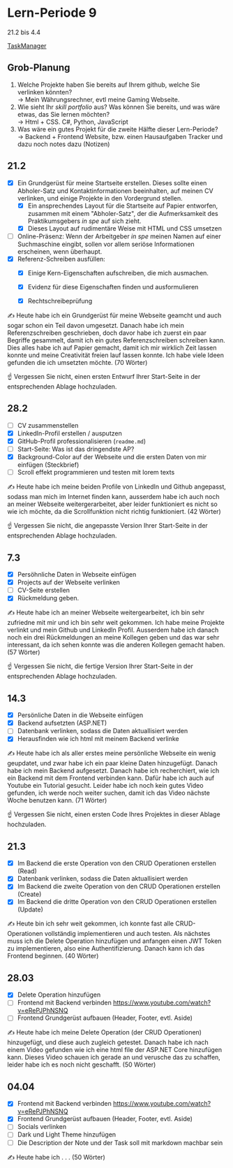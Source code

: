 # Lern-Periode 9

21.2 bis 4.4


[TaskManager](https://github.com/mikaolmes/Task-Manager)


## Grob-Planung

1. Welche Projekte haben Sie bereits auf Ihrem github, welche Sie verlinken könnten? <br>
   -> Mein Währungsrechner, evtl meine Gaming Webseite.
2. Wie sieht Ihr *skill portfolio* aus? Was können Sie bereits, und was wäre etwas, das Sie lernen möchten? <br>
   -> Html + CSS. C#, Python, JavaScript
3. Was wäre ein gutes Projekt für die zweite Hälfte dieser Lern-Periode? <br>
   -> Backend + Frontend Website, bzw. einen Hausaufgaben Tracker und dazu noch notes dazu (Notizen)

## 21.2

- [X] Ein Grundgerüst für meine Startseite erstellen. Dieses sollte einen Abholer-Satz und Kontaktinformationen beeinhalten, auf meinen CV verlinken, und einige Projekte in den Vordergrund stellen.
  - [X] Ein ansprechendes Layout für die Startseite auf Papier entworfen, zusammen mit einem "Abholer-Satz", der die Aufmerksamkeit des Praktikumsgebers *in spe* auf sich zieht.
  - [X] Dieses Layout auf rudimentäre Weise mit HTML und CSS umsetzen

- [ ] Online-Präsenz: Wenn der Arbeitgeber *in spe* meinen Namen auf einer Suchmaschine eingibt, sollen vor allem seriöse Informationen erscheinen, wenn überhaupt. 
- [X] Referenz-Schreiben ausfüllen:
  - [X] Einige Kern-Eigenschaften aufschreiben, die mich ausmachen.
  - [X] Evidenz für diese Eigenschaften finden und ausformulieren
  - [X] Rechtschreibeprüfung


✍️ Heute habe ich ein Grundgerüst für meine Webseite geamcht und auch sogar schon ein Teil davon umgesetzt. Danach habe ich mein Referenzschreiben geschrieben, doch davor habe ich zuerst ein paar Begriffe gesammelt, damit ich ein gutes Referenzschreiben schreiben kann. Dies alles habe ich auf Papier gemacht, damit ich mir wirklich Zeit lassen konnte und meine Creativität freien lauf lassen konnte. Ich habe viele Ideen gefunden die ich umsetzten möchte. (70 Wörter)

☝️ Vergessen Sie nicht, einen ersten Entwurf Ihrer Start-Seite in der entsprechenden Ablage hochzuladen.

## 28.2

- [ ] CV zusammenstellen
- [X] LinkedIn-Profil erstellen / ausputzen
- [X] GitHub-Profil professionalisieren (`readme.md`)
- [ ] Start-Seite: Was ist das dringendste AP?
- [X] Background-Color auf der Webseite und die ersten Daten von mir einfügen (Steckbrief)
- [ ] Scroll effekt programmieren und testen mit lorem texts

✍️ Heute habe ich meine beiden Profile von LinkedIn und Github angepasst, sodass man mich im Internet finden kann, ausserdem habe ich auch noch an meiner Webseite weitergerarbeitet, aber leider funktioniert es nicht so wie ich möchte, da die Scrollfunktion nicht richtig funktioniert. (42 Wörter)

☝️ Vergessen Sie nicht, die angepasste Version Ihrer Start-Seite in der entsprechenden Ablage hochzuladen.

## 7.3

- [X] Persöhnliche Daten in Webseite einfügen
- [X] Projects auf der Webseite verlinken
- [ ] CV-Seite erstellen
- [X] Rückmeldung geben.

✍️ Heute habe ich an meiner Webseite weitergearbeitet, ich bin sehr zufriedne mit mir und ich bin sehr weit gekommen. Ich habe meine Projekte verlinkt und mein Github und LinkedIn Profil. Ausserdem habe ich danach noch ein drei Rückmeldungen an meine Kollegen geben und das war sehr interessant, da ich sehen konnte was die anderen Kollegen gemacht haben. (57 Wörter)

☝️ Vergessen Sie nicht, die fertige Version Ihrer Start-Seite in der entsprechenden Ablage hochzuladen.

## 14.3

- [X] Persönliche Daten in die Webseite einfügen
- [X] Backend aufsetzten (ASP.NET)
- [ ] Datenbank verlinken, sodass die Daten aktuallisiert werden
- [X] Herausfinden wie ich html mit meinem Backend verlinke

✍️ Heute habe ich als aller erstes meine persönliche Webseite ein wenig geupdatet, und zwar habe ich ein paar kleine Daten hinzugefügt. Danach habe ich mein Backend aufgesetzt. Danach habe ich recherchiert, wie ich ein Backend mit dem Frontend verbinden kann. Dafür habe ich auch auf Youtube ein Tutorial gesucht. Leider habe ich noch kein gutes Video gefunden, ich werde noch weiter suchen, damit ich das Video nächste Woche  benutzen kann. (71 Wörter)

☝️ Vergessen Sie nicht, einen ersten Code Ihres Projektes in dieser Ablage hochzuladen.


## 21.3

- [X] Im Backend die erste Operation von den CRUD Operationen erstellen (Read)
- [X] Datenbank verlinken, sodass die Daten aktuallisiert werden
- [X] Im Backend die zweite Operation von den CRUD Operationen erstellen (Create)
- [X] Im Backend die dritte Operation von den CRUD Operationen erstellen (Update)

✍️ Heute bin ich sehr weit gekommen, ich konnte fast alle CRUD-Operationen vollständig implementieren und auch testen. Als nächstes muss ich die Delete Operation hinzufügen und anfangen einen JWT Token zu implementieren, also eine Authentifizierung. Danach kann ich das Frontend beginnen. (40 Wörter)

## 28.03

- [X] Delete Operation hinzufügen
- [ ] Frontend mit Backend verbinden https://www.youtube.com/watch?v=eRePJPhNSNQ
- [ ] Frontend Grundgerüst aufbauen (Header, Footer, evtl. Aside)
 
✍️ Heute habe ich meine Delete Operation (der CRUD Operationen) hinzugefügt, und diese auch zugleich getestet. Danach habe ich nach einem Video gefunden wie ich eine html file der ASP.NET Core hinzufügen kann. Dieses Video schauen ich gerade an und verusche das zu schaffen, leider habe ich es noch nicht geschafft. (50 Wörter)

## 04.04

- [X] Frontend mit Backend verbinden https://www.youtube.com/watch?v=eRePJPhNSNQ
- [X] Frontend Grundgerüst aufbauen (Header, Footer, evtl. Aside)
- [ ] Socials verlinken
- [ ] Dark und Light Theme hinzufügen
- [ ] Die Description der Note und der Task soll mit markdown machbar sein
 
✍️ Heute habe ich . . . (50 Wörter)
